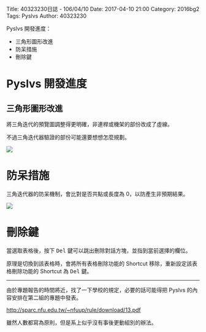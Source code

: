 Title: 40323230日誌 - 106/04/10
Date: 2017-04-10 21:00
Category: 2016bg2
Tags: Pyslvs
Author: 40323230

Pyslvs 開發進度：

* 三角形圖形改進
* 防呆措施
* 刪除鍵

<!-- PELICAN_END_SUMMARY -->

Pyslvs 開發進度
===

三角形圖形改進
---

將三角迭代的預覽圖調整得更明確，非連桿或機架的部份改成了虛線。

不過三角迭代器驗證的部份可能還要想想怎麼規劃。

![](https://raw.githubusercontent.com/coursemdetw/project_site_files/gh-pages/files/2016spring/g2/Python_solvespace/0410_01.png)

防呆措施
===

三角迭代器的防呆機制，會比對是否共點或長度為 0，以防產生非預期結果。

![](https://raw.githubusercontent.com/coursemdetw/project_site_files/gh-pages/files/2016spring/g2/Python_solvespace/0410_02.png)

刪除鍵
===

當選取表格後，按下 <kbd>Del</kbd> 鍵可以跳出刪除對話方塊，並指到當前選擇的欄位。

原理是切換到該表格時，會將所有表格刪除功能的 Shortcut 移除，重新設定該表格刪除功能的 Shortcut 為 <kbd>Del</kbd> 鍵。

---

由於專題報告的時間將近，找了一下學校的規定，必要的話可能得把 Pyslvs 的內容安排在第二組的專題中發表。

<http://sparc.nfu.edu.tw/~nfuup/rule/download/13.pdf>

雖然人數都寫為原則，但是系上似乎沒有事後更動組別的辦法。